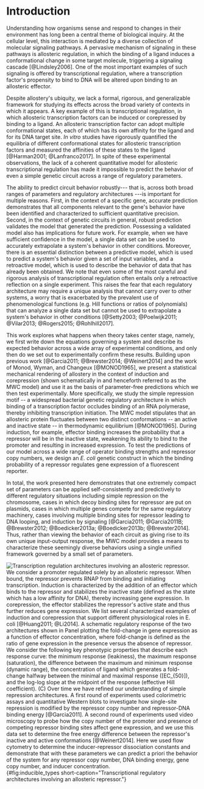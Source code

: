 # Introduction 

Understanding how organisms sense and respond to changes in their environment
has long been a central theme of biological inquiry. At the cellular level, this
interaction is mediated by a diverse collection of molecular signaling pathways.
A pervasive mechanism of signaling in these pathways is allosteric regulation,
in which the binding of a ligand induces a conformational change in some target
molecule, triggering a signaling cascade [@Lindsley2006]. One of the most
important examples of such signaling is offered by transcriptional regulation,
where a transcription factor's propensity to bind to DNA will be altered upon
binding to an allosteric effector.

Despite allostery's ubiquity, we lack a formal, rigorous, and generalizable
framework for studying its effects across the broad variety of contexts in which
it appears. A key example of this is transcriptional regulation, in which
allosteric transcription factors can be induced or corepressed by binding to a
ligand. An allosteric transcription factor can adopt multiple conformational
states, each of which has its own affinity for the ligand and for its DNA target
site. *In vitro* studies have rigorously quantified the equilibria of different
conformational states for allosteric transcription factors and measured the
affinities of these states to the ligand [@Harman2001; @Lanfranco2017]. In spite
of these experimental observations, the lack of a coherent quantitative model
for allosteric transcriptional regulation has made it impossible to predict the
behavior of even a simple genetic circuit across a range of regulatory
parameters.

The ability to predict circuit behavior robustly--- that is, across both broad
ranges of parameters and regulatory architectures ---is important for multiple
reasons. First, in the context of a specific gene, accurate prediction
demonstrates that all components relevant to the gene's behavior have been
identified and characterized to sufficient quantitative precision. Second, in
the context of genetic circuits in general, robust prediction validates the
model that generated the prediction. Possessing a validated model also has
implications for future work. For example, when we have sufficient confidence in
the model, a single data set can be used to accurately extrapolate a system's
behavior in other conditions. Moreover, there is an essential distinction
between a predictive model, which is used to predict a system's behavior given a
set of input variables, and a retroactive model, which is used to describe the
behavior of data that has already been obtained. We note that even some of the
most careful and rigorous analysis of transcriptional regulation often entails
only a retroactive reflection on a single experiment. This raises the fear that
each regulatory architecture may require a unique analysis that cannot carry
over to other systems, a worry that is exacerbated by the prevalent use of
phenomenological functions (e.g. Hill functions or ratios of polynomials) that
can analyze a single data set but cannot be used to extrapolate a system's
behavior in other conditions [@Setty2003; @Poelwijk2011; @Vilar2013;
@Rogers2015; @Rohlhill2017].

This work explores what happens when theory takes center stage, namely, we first
write down the equations governing a system and describe its expected behavior
across a wide array of experimental conditions, and only then do we set out to
experimentally confirm these results. Building upon previous work [@Garcia2011;
@Brewster2014; @Weinert2014] and the work of Monod, Wyman, and Changeux
[@MONOD1965], we present a statistical mechanical rendering of allostery in the
context of induction and corepression (shown schematically in and henceforth
referred to as the MWC model) and use it as the basis of parameter-free
predictions which we then test experimentally. More specifically, we study the
simple repression motif -- a widespread bacterial genetic regulatory
architecture in which binding of a transcription factor occludes binding of an
RNA polymerase, thereby inhibiting transcription initiation. The MWC model
stipulates that an allosteric protein fluctuates between two distinct
conformations -- an active and inactive state -- in thermodynamic equilibrium
[@MONOD1965]. During induction, for example, effector binding increases the
probability that a repressor will be in the inactive state, weakening its
ability to bind to the promoter and resulting in increased expression. To test
the predictions of our model across a wide range of operator binding strengths
and repressor copy numbers, we design an *E. coli* genetic construct in which
the binding probability of a repressor regulates gene expression of a
fluorescent reporter.

In total, the work presented here demonstrates that one extremely compact set of
parameters can be applied self-consistently and predictively to different
regulatory situations including simple repression on the chromosome, cases in
which decoy binding sites for repressor are put on plasmids, cases in which
multiple genes compete for the same regulatory machinery, cases involving
multiple binding sites for repressor leading to DNA looping, and induction by
signaling [@Garcia2011; @Garcia2011B; @Brewster2012; @Boedicker2013a;
@Boedicker2013b; @Brewster2014]. Thus, rather than viewing the behavior of each
circuit as giving rise to its own unique input-output response, the MWC model
provides a means to characterize these seemingly diverse behaviors using a
single unified framework governed by a small set of parameters.

![**Transcription regulation architectures involving an allosteric repressor.**
We consider a promoter regulated solely by an allosteric repressor. When bound,
the repressor prevents RNAP from binding and initiating transcription. Induction
is characterized by the addition of an effector which binds to the repressor and
stabilizes the inactive state (defined as the state which has a low affinity for
DNA), thereby increasing gene expression. In corepression, the effector
stabilizes the repressor's active state and thus further reduces gene
expression. We list several characterized examples of induction and corepression
that support different physiological roles in *E. coli* [@Huang2011; @Li2014]. A
schematic regulatory response of the two architectures shown in Panel plotting
the fold-change in gene expression as a function of effector concentration,
where fold-change is defined as the ratio of gene expression in the presence
versus the absence of repressor. We consider the following key phenotypic
properties that describe each response curve: the minimum response (leakiness),
the maximum response (saturation), the difference between the maximum and
minimum response (dynamic range), the concentration of ligand which generates a
fold-change halfway between the minimal and maximal response ($[EC_{50}]$), and
the log-log slope at the midpoint of the response (effective Hill coefficient).
(C) Over time we have refined our understanding of simple repression
architectures. A first round of experiments used colorimetric assays and
quantitative Western blots to investigate how single-site repression is modified
by the repressor copy number and repressor-DNA binding energy [@Garcia2011]. A
second round of experiments used video microscopy to probe how the copy number
of the promoter and presence of competing repressor binding sites affect gene
expression, and we use this data set to determine the free energy difference
between the repressor's inactive and active conformations [@Weinert2014]. Here
we used flow cytometry to determine the inducer-repressor dissociation constants
and demonstrate that with these parameters we can predict *a priori* the
behavior of the system for any repressor copy number, DNA binding energy, gene
copy number, and inducer
concentration.](ch2_fig01){#fig:inducible_types short-caption="Transcriptional
regulatory architectures involving an allosteric repressor."}
